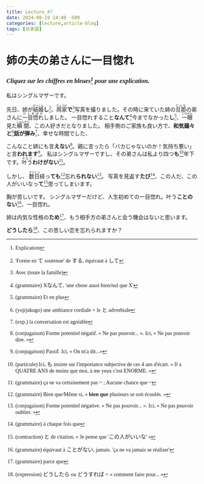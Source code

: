 ```yaml
---
title: Lecture_#7
date: 2024-08-19 14:49 -500
categories: [lecture,article-blog]
tags: [日本語]
---
```


<link href="https://fonts.googleapis.com/css2?family=Noto+Serif+JP:wght@200..900&display=swap" rel="stylesheet">
   <style>
        body {
            font-family: "Noto Serif JP";
        }
    </style>

# 姉の夫の弟さんに一目惚れ
### *Cliquez sur les chiffres en bleues[^1] pour une explication.*

私はシングルマザーです。

先日、姉が<ruby>結婚<rt>けっこん</rt></ruby>**し**[^2]、<ruby>両家<rt>りょうけ</rt></ruby>**で**[^3]写真を撮りました。その時に来ていた姉の<ruby>旦那<rt>だんな</rt></ruby>の弟さんに<ruby>一目惚れ<rt>ひとめぼれ</rt></ruby>しました。
一目惚れすること**なんて**[^4]今までなかった**し**[^5]、<ruby>一眼<rt>いちがん</rt></ruby>見た<ruby>瞬間<rt>しゅんかん</rt></ruby>、この人好きだとなりました。
相手側のご家族も良い方で、**和気藹々と**[^7]**話が弾み**[^8]、幸せな時間でした、

こんなこと姉にも言**えない**[^9]。親に言ったら「バカじゃないのか！気持ち悪い」と言**われます**[^10]。
私はシングルマザーですし、その弟さんは私より四つ**も**[^11]年下です。<ruby>叶う<rt>かなう</rt></ruby>**わけがない**[^12]。

しかし、
<ruby>数日<rt>すうじつ</rt></ruby>経っ**ても**[^13]忘れ**られない**[^14]。
写真を見返す**たび**[^15]、この人だ、この人がいいなっ**て**[^16]思ってしまいます。

胸が苦しいです。
シングルマザーだけど、人生初めての一目惚れ。叶う**ことのない**[^17]、一目惚れ。

姉は内気な性格の**ため**[^18]、もう相手方の弟さんと会う機会はないと思います。

**どうしたら**[^19]、この苦しい恋を忘れられますか？

[^1]: Explication
[^2]: 'Forme en て soutenue' de する, équivaut à して
[^3]: Avec (toute la famille)
[^4]:(grammaire) Xなんて, 'une chose aussi bien/nul que X'
[^5]:(grammaire) Et en plus
[^6]: Et. C'est la forme en て de です
[^7]:(yojijukugo) une ambiance cordiale + le と adverbiale
[^8]:(exp.) la conversation est agréable
[^9]:(conjugaison) Forme potentiel négatif. « Ne pas pouvoir... ». Ici, « Ne pas pouvoir dire. »
[^10]:(conjugaison) Passif. Ici, « On m'a dit...»
[^11]:(particule) Ici, も insiste sur l'importance  subjective de ces 4 ans d'écart. « Il a QUATRE ANS de moins que moi, à me yeux c'est ENORME. »
[^12]:(grammaire) ça ne va certainement pas ~ ; Aucune chance que ~
[^13]:(grammaire) Bien que/Même si, « **bien que** plusieurs se soit écoulés. »
[^14]:(conjugaison) Forme potentiel négative. « Ne pas pouvoir... ». Ici, « Ne pas pouvoir oublier. »
[^15]:(grammaire) à chaque fois que
[^16]:(contraction) と de citation, « Je pense que 'この人がいいな' »
[^17]:(grammaire) équivaut à ことがない, jamais. 'ça ne va jamais se réaliser'
[^18]:(grammaire) parce que
[^19]:(expression) どうしたら ou どうすれば = « comment faire pour... »

<script>
    
    document.addEventListener("DOMContentLoaded", function () {
    const walker = document.createTreeWalker(document.body, NodeFilter.SHOW_TEXT, null, false);
    let node;

    while (node = walker.nextNode()) {
        
        let regex = /(.+)\[(.+)\]/g;
        if (node.nodeValue.match(regex)) {
            
            let newText = node.nodeValue.replace(regex, '<ruby>$1<rt>$2</rt></ruby>');

            let span = document.createElement('span');
            span.innerHTML = newText;

            node.parentNode.replaceChild(span, node);
        }
    }
});
</script>